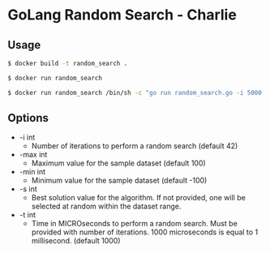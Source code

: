 # GoLang Random Search - Charlie

## Usage

```bash
$ docker build -t random_search .
```

```bash
$ docker run random_search
```

```bash
$ docker run random_search /bin/sh -c "go run random_search.go -i 5000 -max 3333 -min -1200 -s 762 -t 300"
```

## Options

* -i int
  * Number of iterations to perform a random search (default 42)
* -max int
  * Maximum value for the sample dataset (default 100)
* -min int
  * Minimum value for the sample dataset (default -100)
* -s int
  * Best solution value for the algorithm. If not provided, one will be selected at random within the dataset range.
* -t int
  * Time in MICROseconds to perform a random search. Must be provided with number of iterations. 1000 microseconds is equal to 1 millisecond. (default 1000)